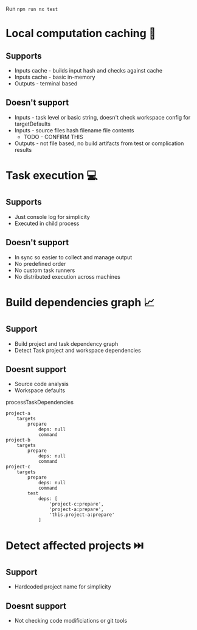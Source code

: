 
Run `npm run nx test`

# Local computation caching 📁

## Supports

- Inputs cache - builds input hash and checks against cache
- Inputs cache - basic in-memory
- Outputs - terminal based

## Doesn't support

- Inputs - task level or basic string, doesn't check workspace config for targetDefaults
- Inputs - source files hash filename file contents 
    - TODO - CONFIRM THIS
- Outputs - not file based, no build artifacts from test or complication results

# Task execution 💻

## Supports

- Just console log for simplicity
- Executed in child process

## Doesn't support

- In sync so easier to collect and manage output
- No predefined order
- No custom task runners
- No distributed execution across machines

# Build dependencies graph 📈

## Support

- Build project and task dependency graph
- Detect Task project and workspace dependencies

## Doesnt support

- Source code analysis
- Workspace defaults

processTaskDependencies
```
project-a
    targets
        prepare
            deps: null
            command
project-b
    targets
        prepare
            deps: null
            command
project-c
    targets
        prepare
            deps: null
            command
        test
            deps: [
                'project-c:prepare',
                'project-a:prepare',
                'this.project-a:prepare'
            ]
```

# Detect affected projects ⏭️

## Support

- Hardcoded project name for simplicity

## Doesnt support

- Not checking code modificiations or git tools